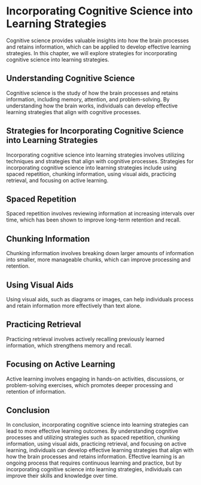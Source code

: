 Incorporating Cognitive Science into Learning Strategies
===========================================================================================================

Cognitive science provides valuable insights into how the brain processes and retains information, which can be applied to develop effective learning strategies. In this chapter, we will explore strategies for incorporating cognitive science into learning strategies.

Understanding Cognitive Science
-------------------------------

Cognitive science is the study of how the brain processes and retains information, including memory, attention, and problem-solving. By understanding how the brain works, individuals can develop effective learning strategies that align with cognitive processes.

Strategies for Incorporating Cognitive Science into Learning Strategies
-----------------------------------------------------------------------

Incorporating cognitive science into learning strategies involves utilizing techniques and strategies that align with cognitive processes. Strategies for incorporating cognitive science into learning strategies include using spaced repetition, chunking information, using visual aids, practicing retrieval, and focusing on active learning.

Spaced Repetition
-----------------

Spaced repetition involves reviewing information at increasing intervals over time, which has been shown to improve long-term retention and recall.

Chunking Information
--------------------

Chunking information involves breaking down larger amounts of information into smaller, more manageable chunks, which can improve processing and retention.

Using Visual Aids
-----------------

Using visual aids, such as diagrams or images, can help individuals process and retain information more effectively than text alone.

Practicing Retrieval
--------------------

Practicing retrieval involves actively recalling previously learned information, which strengthens memory and recall.

Focusing on Active Learning
---------------------------

Active learning involves engaging in hands-on activities, discussions, or problem-solving exercises, which promotes deeper processing and retention of information.

Conclusion
----------

In conclusion, incorporating cognitive science into learning strategies can lead to more effective learning outcomes. By understanding cognitive processes and utilizing strategies such as spaced repetition, chunking information, using visual aids, practicing retrieval, and focusing on active learning, individuals can develop effective learning strategies that align with how the brain processes and retains information. Effective learning is an ongoing process that requires continuous learning and practice, but by incorporating cognitive science into learning strategies, individuals can improve their skills and knowledge over time.
